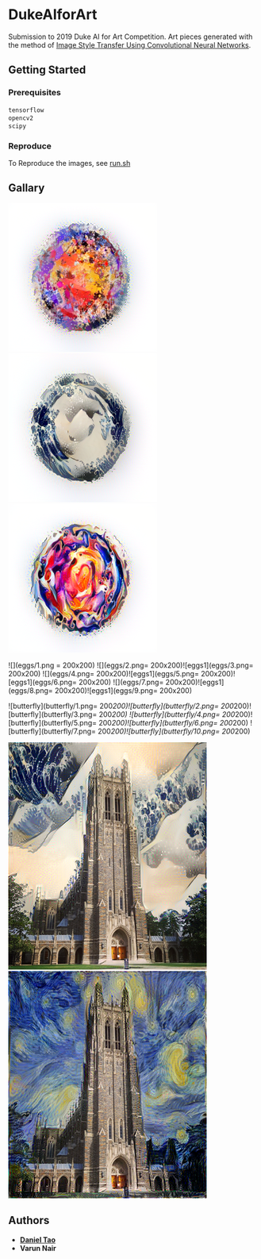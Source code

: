 # DukeAIforArt

Submission to 2019 Duke AI for Art Competition. Art pieces generated with the method of [Image Style Transfer Using Convolutional Neural Networks](https://www.cv-foundation.org/openaccess/content_cvpr_2016/papers/Gatys_Image_Style_Transfer_CVPR_2016_paper.pdf).

## Getting Started

### Prerequisites

```
tensorflow
opencv2
scipy
```

### Reproduce
To Reproduce the images, see [run.sh](https://github.com/danieltao/DukeAIforArt/blob/master/run.sh)


## Gallary
<img src="eggs/1.png" width="300" height="300"><img src="eggs/2.png" width="300" height="300"><img src="eggs/3.png" width="300" height="300">

![](eggs/1.png = 200x200)
![](eggs/2.png= 200x200)![eggs1](eggs/3.png= 200x200)
![](eggs/4.png= 200x200)![eggs1](eggs/5.png= 200x200)![eggs1](eggs/6.png= 200x200)
![](eggs/7.png= 200x200)![eggs1](eggs/8.png= 200x200)![eggs1](eggs/9.png= 200x200)

![butterfly](butterfly/1.png= 200*200)![butterfly](butterfly/2.png= 200*200)![butterfly](butterfly/3.png= 200*200)
![butterfly](butterfly/4.png= 200*200)![butterfly](butterfly/5.png= 200*200)![butterfly](butterfly/6.png= 200*200)
![butterfly](butterfly/7.png= 200*200)![butterfly](butterfly/10.png= 200*200)

![Chapel](chapel/japanese_waves_chapel.png)![Chapel](chapel/starry_night_chapel.png)


## Authors

* [**Daniel Tao**](https://www.danieltao.me)
* **Varun Nair**
